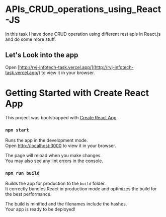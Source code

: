 # APIs_CRUD_operations_using_React-JS
In this task I have done CRUD operation using different rest apis in React.js  and do some more stuff.

## Let's Look into the app
Open [http://rvj-infotech-task.vercel.app/](http://rvj-infotech-task.vercel.app/) to view it in your browser.

# Getting Started with Create React App

This project was bootstrapped with [Create React App]().

### `npm start`

Runs the app in the development mode.\
Open [http://localhost:3000](http://localhost:3000) to view it in your browser.

The page will reload when you make changes.\
You may also see any lint errors in the console.

### `npm run build`

Builds the app for production to the `build` folder.\
It correctly bundles React in production mode and optimizes the build for the best performance.

The build is minified and the filenames include the hashes.\
Your app is ready to be deployed!

